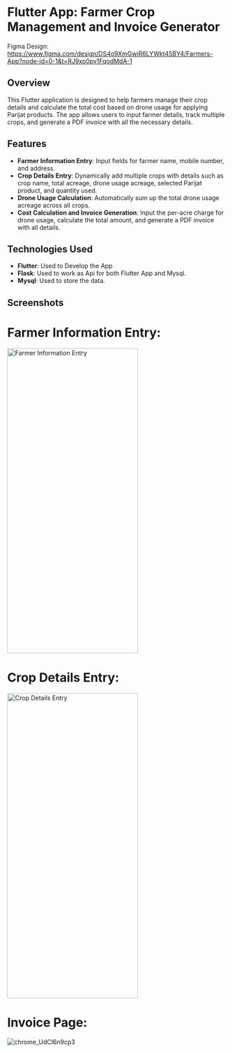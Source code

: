 # Flutter App: Farmer Crop Management and Invoice Generator

Figma Design: https://www.figma.com/design/DS4o9XmGwiR6LYWkt45BY4/Farmers-App?node-id=0-1&t=RJ9xo0pv1FqodMdA-1

## Overview

This Flutter application is designed to help farmers manage their crop details and calculate the total cost based on drone usage for applying Parijat products. The app allows users to input farmer details, track multiple crops, and generate a PDF invoice with all the necessary details.

## Features

- **Farmer Information Entry**: Input fields for farmer name, mobile number, and address.
- **Crop Details Entry**: Dynamically add multiple crops with details such as crop name, total acreage, drone usage acreage, selected Parijat product, and quantity used.
- **Drone Usage Calculation**: Automatically sum up the total drone usage acreage across all crops.
- **Cost Calculation and Invoice Generation**: Input the per-acre charge for drone usage, calculate the total amount, and generate a PDF invoice with all details.

## Technologies Used
- **Flutter**: Used to Develop the App
- **Flask**: Used to work as Api for both Flutter App and Mysql.
- **Mysql**: Used to store the data.

## Screenshots

# Farmer Information Entry:
<img src="https://github.com/user-attachments/assets/2e034828-8fef-4283-83d2-07afeeec8090" alt="Farmer Information Entry" width="300" height="700">

# Crop Details Entry:
<img src="https://github.com/user-attachments/assets/f996cc05-14ba-42ad-8081-2e7973081f30" alt="Crop Details Entry" width="300" height="700">

# Invoice Page:
![chrome_UdCl6n9cp3](https://github.com/user-attachments/assets/499a6280-edfd-4c51-8c0d-970d9c17e882)




